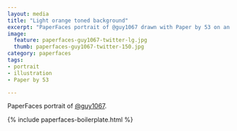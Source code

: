 ```yaml
---
layout: media
title: "Light orange toned background"
excerpt: "PaperFaces portrait of @guy1067 drawn with Paper by 53 on an iPad."
image: 
  feature: paperfaces-guy1067-twitter-lg.jpg
  thumb: paperfaces-guy1067-twitter-150.jpg
category: paperfaces
tags: 
- portrait
- illustration
- Paper by 53

---
```


PaperFaces portrait of [@guy1067](http://twitter.com/guy1067).

{% include paperfaces-boilerplate.html %}